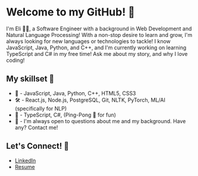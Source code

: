 # Welcome to my GitHub! 👋

I'm Eli 🙋‍♂️, a Software Engineer with a background in Web Development and Natural Language Processing! With a non-stop desire to learn and grow, I'm always looking for new languages or technologies to tackle! I know JavaScript, Java, Python, and C++, and I'm currently working on learning TypeScript and C# in my free time! Ask me about my story, and why I love coding!

## My skillset 📁

- 💬 - JavaScript, Java, Python, C++, HTML5, CSS3
- 🛠️ - React.js, Node.js, PostgreSQL, Git, NLTK, PyTorch, ML/AI (specifically for NLP)
- 📝 - TypeScript, C#, (Ping-Pong 🏓 for fun)
- 🤔 - I'm always open to questions about me and my background. Have any? Contact me!

## Let's Connect! 🤝

* [LinkedIn](https://www.linkedin.com/in/eli-bales/)
* [Resume](https://github.com/e-bales/e-bales/blob/main/Resume_ebales.pdf)

<!--
**e-bales/e-bales** is a ✨ _special_ ✨ repository because its `README.md` (this file) appears on your GitHub profile.

Here are some ideas to get you started:

- 🔭 I’m currently working on ...
- 🌱 I’m currently learning ...
- 👯 I’m looking to collaborate on ...
- 🤔 I’m looking for help with ...
- 💬 Ask me about ...
- 📫 How to reach me: ...
- 😄 Pronouns: ...
- ⚡ Fun fact: ...
-->
